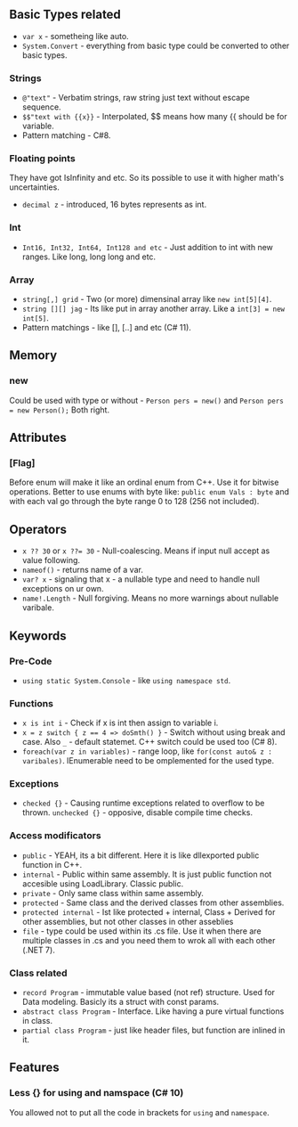 ## Basic Types related
* `var x` - sometheing like auto.
* `System.Convert` - everything from basic type could be converted to other basic types.
### Strings
* `@"text"` - Verbatim strings, raw string just text without escape sequence.
* `$$"text with {{x}}` - Interpolated, $$ means how many {{ should be for variable.
* Pattern matching - C#8.
### Floating points
They have got IsInfinity and etc. So its possible to use it with higher math's uncertainties.
* `decimal z` - introduced, 16 bytes represents as int.
### Int
* `Int16, Int32, Int64, Int128 and etc` - Just addition to int with new ranges. Like long, long long and etc.
### Array
* `string[,] grid` - Two (or more) dimensinal array like `new int[5][4]`.
* `string [][] jag` - Its like put in array another array. Like a `int[3] = new int[5]`.
* Pattern matchings - like [], [..] and etc (C# 11).


## Memory
### new
Could be used with type or without - `Person pers = new()` and `Person pers = new Person();` Both right.


## Attributes
### [Flag]
Before enum will make it like an ordinal enum from C++. Use it for bitwise operations. Better to use enums with byte like: `public enum Vals : byte` and with each val go through the byte range 0 to 128 (256 not included). 

## Operators
* `x ?? 30` or `x ??= 30` - Null-coalescing. Means if input null accept as value following.
* `nameof()` - returns name of a var.
* `var? x` - signaling that x - a nullable type and need to handle null exceptions on ur own.
* `name!.Length` - Null forgiving. Means no more warnings about nullable varibale.

## Keywords
### Pre-Code
* `using static System.Console` - like `using namespace std`.
### Functions
* `x is int i` - Check if x is int then assign to variable i.
* `x = z switch { z == 4 => doSmth() }` - Switch without using break and case. Also `_` - default statemet. C++ switch could be used too (C# 8).
* `foreach(var z in variables)` - range loop, like `for(const auto& z : varibales)`. IEnumerable need to be omplemented for the used type.
### Exceptions
* `checked {}` - Causing runtime exceptions related to overflow to be thrown. `unchecked {}` - opposive, disable compile time checks.
### Access modificators
* `public` - YEAH, its a bit different. Here it is like dllexported public function in C++.
* `internal` - Public within same assembly. It is just public function not accesible using LoadLibrary. Classic public.
* `private` - Only same class within same assembly.
* `protected` - Same class and the derived classes from other assemblies.
* `protected internal` - Ist like protected + internal, Class + Derived for other assemblies, but not other classes in other asseblies
* `file` - type could be used within its .cs file. Use it when there are multiple classes in .cs and you need them to wrok all with each other (.NET 7).
### Class related
* `record Program` - immutable value based (not ref) structure. Used for Data modeling. Basicly its a struct with const params.
* `abstract class Program` - Interface. Like having a pure virtual functions in class.
* `partial class Program` - just like header files, but function are inlined in it.

## Features
### Less {} for using and namspace (C# 10)
You allowed not to put all the code in brackets for `using` and `namespace`. 

